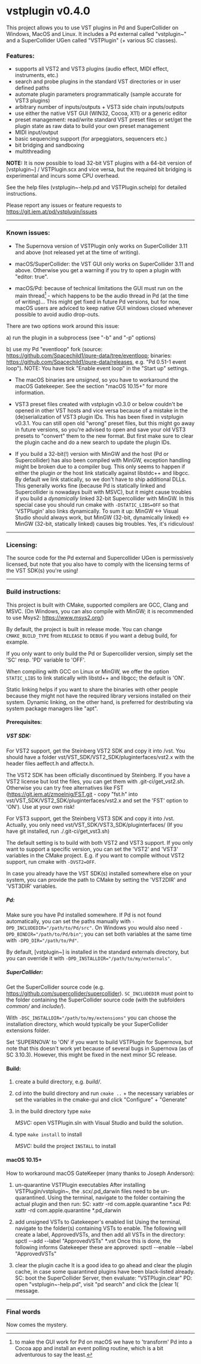 vstplugin v0.4.0
================

This project allows you to use VST plugins in Pd and SuperCollider on Windows, MacOS and Linux.
It includes a Pd external called "vstplugin~" and a SuperCollider UGen called "VSTPlugin" (+ various SC classes).

### Features:

* supports all VST2 and VST3 plugins (audio effect, MIDI effect, instruments, etc.)
* search and probe plugins in the standard VST directories or in user defined paths
* automate plugin parameters programmatically (sample accurate for VST3 plugins)
* arbitrary number of inputs/outputs + VST3 side chain inputs/outputs
* use either the native VST GUI (WIN32, Cocoa, X11) or a generic editor
* preset management: read/write standard VST preset files or
  set/get the plugin state as raw data to build your own preset management
* MIDI input/output
* basic sequencing support (for arpeggiators, sequencers etc.)
* bit bridging and sandboxing
* multithreading

**NOTE:** It is now possible to load 32-bit VST plugins with a 64-bit version of [vstplugin~] / VSTPlugin.scx and vice versa,
but the required bit bridging is experimental and incurs some CPU overhead.

See the help files (vstplugin~-help.pd and VSTPlugin.schelp) for detailed instructions.

Please report any issues or feature requests to https://git.iem.at/pd/vstplugin/issues

---

### Known issues:

* The Supernova version of VSTPlugin only works on SuperCollider 3.11 and above (not released yet at the time of writing).

* macOS/SuperCollider: the VST GUI only works on SuperCollider 3.11 and above. Otherwise you get a warning if you try to open a plugin with "editor: true".

* macOS/Pd: because of technical limitations the GUI must run on the main thread[^1] - which happens to be the audio thread in Pd (at the time of writing)... This might get fixed in future Pd versions, but for now, macOS users are adviced to keep native GUI windows closed whenever possible to avoid audio drop-outs.

 There are two options work around this issue:

 a) run the plugin in a subprocess (see "-b" and "-p" options)

 b) use my Pd "eventloop" fork (source: https://github.com/Spacechild1/pure-data/tree/eventloop; binaries: https://github.com/Spacechild1/pure-data/releases, e.g. "Pd 0.51-1 event loop"). NOTE: You have tick "Enable event loop" in the "Start up" settings.

* The macOS binaries are *unsigned*, so you have to workaround the macOS Gatekeeper. See the section "macOS 10.15+" for more information.

* VST3 preset files created with vstplugin v0.3.0 or below couldn't be opened in other VST hosts and vice versa because of a mistake in the (de)serialization of VST3 plugin IDs. This has been fixed in vstplugin v0.3.1. You can still open old "wrong" preset files, but this might go away in future versions, so you're advised to open and save your old VST3 presets to "convert" them to the new format. But first make sure to clear the plugin cache and do a new search to update the plugin IDs.

* If you build a 32-bit(!) version with MinGW and the host (Pd or Supercollider) has also been compiled with MinGW, exception handling might be broken due to a compiler bug.
This only seems to happen if either the plugin *or* the host link statically against libstdc++ and libgcc. By default we link statically, so we don't have to ship
additional DLLs. This generally works fine (because Pd is statically linked and Supercollider is nowadays built with MSVC), but it might cause troubles if you build a *dynamically* linked 32-bit Supercollider with MinGW.
In this special case you should run cmake with `-DSTATIC_LIBS=OFF` so that 'VSTPlugin' also links dynamically.
To sum it up: MinGW <-> Visual Studio should always work, but MinGW (32-bit, dynamically linked) <-> MinGW (32-bit, statically linked) causes big troubles. Yes, it's ridiculous!

[^1]: to make the GUI work for Pd on macOS we have to 'transform' Pd into a Cocoa app
and install an event polling routine, which is a bit adventurous to say the least.

---

### Licensing:

The source code for the Pd external and Supercollider UGen is permissively licensed, but note that you also have to comply with the licensing terms of the VST SDK(s) you're using!

---

### Build instructions:

This project is built with CMake, supported compilers are GCC, Clang and MSVC.
(On Windows, you can also compile with MinGW; it is recommended to use Msys2: https://www.msys2.org/)

By default, the project is built in release mode. You can change `CMAKE_BUILD_TYPE` from `RELEASE` to `DEBUG` if you want a debug build, for example.

If you only want to only build the Pd or Supercollider version, simply set the 'SC' resp. 'PD' variable to 'OFF'.

When compiling with GCC on Linux or MinGW, we offer the option `STATIC_LIBS` to link statically with libstd++ and libgcc; the default is 'ON'.

Static linking helps if you want to share the binaries with other people because they might not have the required library versions installed on their system.
Dynamic linking, on the other hand, is preferred for destributing via system package managers like "apt".

#### Prerequisites:

##### VST SDK:

For VST2 support, get the Steinberg VST2 SDK and copy it into /vst.
You should have a folder vst/VST_SDK/VST2_SDK/pluginterfaces/vst2.x with the header files aeffect.h and affectx.h.

The VST2 SDK has been officially discontinued by Steinberg. If you have a VST2 license but lost the files, you can get them with .git-ci/get_vst2.sh.
Otherwise you can try free alternatives like FST (https://git.iem.at/zmoelnig/FST.git - copy "fst.h" into vst/VST_SDK/VST2_SDK/pluginterfaces/vst2.x and set the 'FST' option to 'ON').
Use at your own risk!

For VST3 support, get the Steinberg VST3 SDK and copy it into /vst.
Actually, you only need vst/VST_SDK/VST3_SDK/pluginterfaces/
(If you have git installed, run ./.git-ci/get_vst3.sh)

The default setting is to build with both VST2 and VST3 support.
If you only want to support a specific version, you can set the 'VST2' and 'VST3' variables in the CMake project.
E.g. if  you want to compile without VST2 support, run cmake with `-DVST2=OFF`.

In case you already have the VST SDK(s) installed somewhere else on your system,
you can provide the path to CMake by setting the 'VST2DIR' and 'VST3DIR' variables.

##### Pd:

Make sure you have Pd installed somewhere. If Pd is not found automatically, you can set the paths manually with `-DPD_INCLUDEDIR="/path/to/Pd/src"`.
On Windows you would also need `-DPD_BINDIR="/path/to/Pd/bin"`; you can set both variables at the same time with `-DPD_DIR="/path/to/Pd"`.

By default, [vstplugin~] is installed in the standard externals directory, but you can override it with `-DPD_INSTALLDIR="/path/to/my/externals"`.

##### SuperCollider:

Get the SuperCollider source code (e.g. https://github.com/supercollider/supercollider).
`SC_INCLUDEDIR` must point to the folder containing the SuperCollider source code (with the subfolders *common/* and *include/*).

With `-DSC_INSTALLDIR="/path/to/my/extensions"` you can choose the installation directory, which would typically be your SuperCollider extensions folder.

Set 'SUPERNOVA' to 'ON' if you want to build VSTPlugin for Supernova, but note that this doesn't work yet because of several bugs in Supernova (as of SC 3.10.3).
However, this might be fixed in the next minor SC release.

#### Build:

1)	create a build directory, e.g. *build/*.
2)	cd into the build directory and run `cmake ..` + the necessary variables
    *or* set the variables in the cmake-gui and click "Configure" + "Generate"
3)	in the build directory type `make`

    *MSVC:* open VSTPlugin.sln with Visual Studio and build the solution.

4)	type `make install` to install

    *MSVC:* build the project `INSTALL` to install

#### macOS 10.15+

How to workaround macOS GateKeeper (many thanks to Joseph Anderson):

1) un-quarantine VSTPlugin executables
After installing VSTPlugin/vstplugin~, the .scx/.pd_darwin files need to be un-quarantined. Using the terminal, navigate to the folder containing the actual plugin and then run:
SC: xattr -rd com.apple.quarantine *.scx
Pd: xattr -rd com.apple.quarantine *.pd_darwin

2) add unsigned VSTs to Gatekeeper's enabled list
Using the terminal, navigate to the folder(s) containing VSTs to enable. The following will create a label, ApprovedVSTs, and then add all VSTs in the directory:
spctl --add --label "ApprovedVSTs" *.vst
Once this is done, the following informs Gatekeeper these are approved:
spctl --enable --label "ApprovedVSTs"

3) clear the plugin cache
It is a good idea to go ahead and clear the plugin cache, in case some quarantined plugins have been black-listed already.
SC: boot the SuperCollider Server, then evaluate: "VSTPlugin.clear"
PD: open "vstplugin~-help.pd", visit "pd search" and click the [clear 1( message.

---

### Final words

Now comes the mystery.
